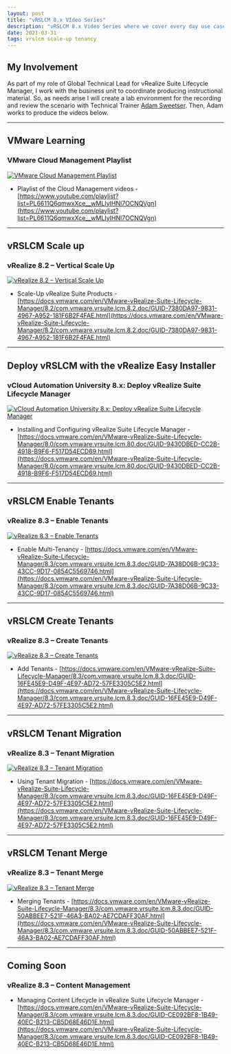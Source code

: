 ```yaml
---
layout: post
title: "vRSLCM 8.x VIdeo Series"
description: "vRSLCM 8.x Video Series where we cover every day use cases"
date: 2021-03-31
tags: vrslcm scale-up tenancy
---
```


## My Involvement

As part of my role of Global Technical Lead for vRealize Suite Lifecycle Manager, I work with the business unit to coordinate producing instructional material. So, as needs arise I will create a lab environment for the recording and review the scenario with Technical Trainer [Adam Sweetser](https://www.linkedin.com/in/adamsweetser/). Then, Adam works to produce the videos below.

---

## VMware Learning

### VMware Cloud Management Playlist

[![VMware Cloud Management Playlist](https://yt3.ggpht.com/ytc/AAUvwnh4iEl9zzE170jPx4VM38KbSbqQerpVId-pEijbtQ=s88-c-k-c0x00ffffff-no-rj)](https://www.youtube.com/playlist?list=PL6611Q6qmwxXce__wMLIyIHNl7OCNQVgn "VMware Cloud Management Playlist")

* Playlist of the Cloud Management videos  - [https://www.youtube.com/playlist?list=PL6611Q6qmwxXce__wMLIyIHNl7OCNQVgn](https://www.youtube.com/playlist?list=PL6611Q6qmwxXce__wMLIyIHNl7OCNQVgn)

---

## vRSLCM Scale up

### vRealize 8.2 – Vertical Scale Up

[![vRealize 8.2 – Vertical Scale Up](http://img.youtube.com/vi/fAvViYxWAQk/0.jpg)](http://www.youtube.com/watch?v=fAvViYxWAQk&list=PL6611Q6qmwxXce__wMLIyIHNl7OCNQVgn&index=1 "vRealize 8.2 – Vertical Scale Up")

* Scale-Up vRealize Suite Products - [https://docs.vmware.com/en/VMware-vRealize-Suite-Lifecycle-Manager/8.2/com.vmware.vrsuite.lcm.8.2.doc/GUID-7380DA97-9831-4967-A952-181F6B2F4FAE.html](https://docs.vmware.com/en/VMware-vRealize-Suite-Lifecycle-Manager/8.2/com.vmware.vrsuite.lcm.8.2.doc/GUID-7380DA97-9831-4967-A952-181F6B2F4FAE.html)

---

## Deploy vRSLCM with the vRealize Easy Installer

### vCloud Automation University 8.x: Deploy vRealize Suite Lifecycle Manager

[![vCloud Automation University 8.x: Deploy vRealize Suite Lifecycle Manager](http://img.youtube.com/vi/a_CcIEO6sDY/0.jpg)](https://www.youtube.com/watch?v=a_CcIEO6sDY&list=PL6611Q6qmwxXce__wMLIyIHNl7OCNQVgn&index=2 "vCloud Automation University 8.x: Deploy vRealize Suite Lifecycle Manager")

* Installing and Configuring vRealize Suite Lifecycle Manager - [https://docs.vmware.com/en/VMware-vRealize-Suite-Lifecycle-Manager/8.0/com.vmware.vrsuite.lcm.80.doc/GUID-9430DBED-CC2B-4918-B9F6-F517D54ECD69.html](https://docs.vmware.com/en/VMware-vRealize-Suite-Lifecycle-Manager/8.0/com.vmware.vrsuite.lcm.80.doc/GUID-9430DBED-CC2B-4918-B9F6-F517D54ECD69.html)

---

## vRSLCM Enable Tenants

### vRealize 8.3 – Enable Tenants

[![vRealize 8.3 – Enable Tenants](http://img.youtube.com/vi/fBVkdUTrBug/0.jpg)](http://www.youtube.com/watch?v=fBVkdUTrBug&list=PL6611Q6qmwxXce__wMLIyIHNl7OCNQVgn&index=3 "vRealize 8.3 – Enable Tenants")

* Enable Multi-Tenancy - [https://docs.vmware.com/en/VMware-vRealize-Suite-Lifecycle-Manager/8.3/com.vmware.vrsuite.lcm.8.3.doc/GUID-7A38D06B-9C33-43CC-9D17-0854C5569746.html](https://docs.vmware.com/en/VMware-vRealize-Suite-Lifecycle-Manager/8.3/com.vmware.vrsuite.lcm.8.3.doc/GUID-7A38D06B-9C33-43CC-9D17-0854C5569746.html)

---

## vRSLCM Create Tenants

### vRealize 8.3 – Create Tenants

[![vRealize 8.3 – Create Tenants](http://img.youtube.com/vi/GPSlNE5e-xc/0.jpg)](https://www.youtube.com/watch?v=GPSlNE5e-xc&list=PL6611Q6qmwxXce__wMLIyIHNl7OCNQVgn&index=4 "vRealize 8.3 – Create Tenants")

* Add Tenants - [https://docs.vmware.com/en/VMware-vRealize-Suite-Lifecycle-Manager/8.3/com.vmware.vrsuite.lcm.8.3.doc/GUID-16FE45E9-D49F-4E97-AD72-57FE3305C5E2.html](https://docs.vmware.com/en/VMware-vRealize-Suite-Lifecycle-Manager/8.3/com.vmware.vrsuite.lcm.8.3.doc/GUID-16FE45E9-D49F-4E97-AD72-57FE3305C5E2.html)

---

## vRSLCM Tenant Migration

### vRealize 8.3 – Tenant Migration

[![vRealize 8.3 – Tenant Migration](http://img.youtube.com/vi/BoZ0opMxo60/0.jpg)](https://www.youtube.com/watch?v=BoZ0opMxo60&list=PL6611Q6qmwxXce__wMLIyIHNl7OCNQVgn&index=5 "vRealize 8.3 – Tenant Migration")

* Using Tenant Migration - [https://docs.vmware.com/en/VMware-vRealize-Suite-Lifecycle-Manager/8.3/com.vmware.vrsuite.lcm.8.3.doc/GUID-16FE45E9-D49F-4E97-AD72-57FE3305C5E2.html](https://docs.vmware.com/en/VMware-vRealize-Suite-Lifecycle-Manager/8.3/com.vmware.vrsuite.lcm.8.3.doc/GUID-16FE45E9-D49F-4E97-AD72-57FE3305C5E2.html)

---

## vRSLCM Tenant Merge

### vRealize 8.3 – Tenant Merge

[![vRealize 8.3 – Tenant Merge](http://img.youtube.com/vi/dUR4iMtlT8U/0.jpg)](https://www.youtube.com/watch?v=dUR4iMtlT8U&list=PL6611Q6qmwxXce__wMLIyIHNl7OCNQVgn&index=6 "vRealize 8.3 – Tenant Merge")

* Merging Tenants - [https://docs.vmware.com/en/VMware-vRealize-Suite-Lifecycle-Manager/8.3/com.vmware.vrsuite.lcm.8.3.doc/GUID-50ABBEE7-521F-46A3-BA02-AE7CDAFF30AF.html](https://docs.vmware.com/en/VMware-vRealize-Suite-Lifecycle-Manager/8.3/com.vmware.vrsuite.lcm.8.3.doc/GUID-50ABBEE7-521F-46A3-BA02-AE7CDAFF30AF.html)

---

## Coming Soon

### vRealize 8.3 – Content Management

* Managing Content Lifecycle in vRealize Suite Lifecycle Manager - [https://docs.vmware.com/en/VMware-vRealize-Suite-Lifecycle-Manager/8.3/com.vmware.vrsuite.lcm.8.3.doc/GUID-CE092BF8-1B49-40EC-B213-CB5D68E46D1E.html](https://docs.vmware.com/en/VMware-vRealize-Suite-Lifecycle-Manager/8.3/com.vmware.vrsuite.lcm.8.3.doc/GUID-CE092BF8-1B49-40EC-B213-CB5D68E46D1E.html)
